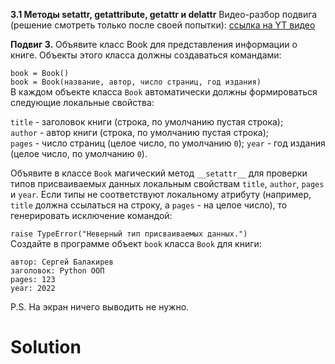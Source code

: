 **3.1 Методы __setattr__, __getattribute__, __getattr__ и __delattr__**
Видео-разбор подвига (решение смотреть только после
своей попытки): [ссылка на YT видео](https://youtu.be/lI99OdJt71w)

**Подвиг 3.** Объявите класс Book для представления
информации о книге. Объекты этого класса должны создаваться
командами:

`book = Book()`\
`book = Book(название, автор, число страниц, год издания)`\
В каждом объекте класса `Book` автоматически должны 
формироваться следующие локальные свойства:

`title` - заголовок книги (строка, по умолчанию
пустая строка);\
`author` - автор книги (строка, по умолчанию
пустая строка);\
`pages` - число страниц (целое число, по 
умолчанию `0`);
`year` - год издания (целое число, по умолчанию `0`).

Объявите в классе `Book` магический метод `__setattr__`
для проверки типов присваиваемых данных локальным 
свойствам `title`, `author`, `pages` и `year`. Если типы 
не соответствуют локальному атрибуту (например, `title` 
должна ссылаться на строку, а `pages` - на целое число),
то генерировать исключение командой:

`raise TypeError("Неверный тип присваиваемых данных.")`\
Создайте в программе объект `book` класса `Book` для книги:
```
автор: Сергей Балакирев
заголовок: Python ООП
pages: 123
year: 2022
```
P.S. На экран ничего выводить не нужно.

# Solution

```

```
